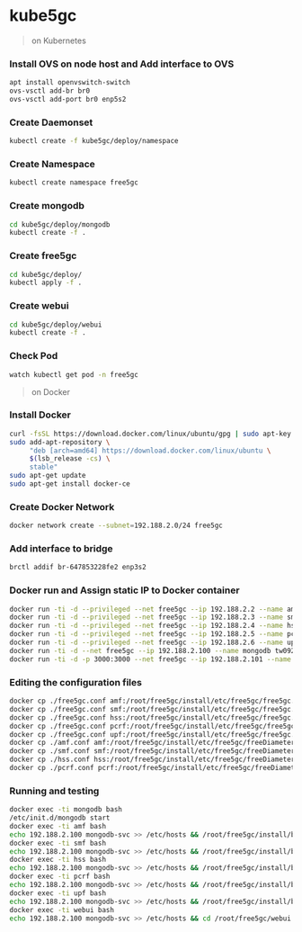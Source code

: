 # kube5gc

> on Kubernetes

### Install OVS on node host and Add interface to OVS
```sh
apt install openvswitch-switch
ovs-vsctl add-br br0
ovs-vsctl add-port br0 enp5s2
```

### Create Daemonset
```sh
kubectl create -f kube5gc/deploy/namespace
```

### Create Namespace
```sh
kubectl create namespace free5gc
```

### Create mongodb
```sh
cd kube5gc/deploy/mongodb
kubectl create -f .
```

### Create free5gc
```sh
cd kube5gc/deploy/
kubectl apply -f .
```

### Create webui
```sh
cd kube5gc/deploy/webui
kubectl create -f .
```

### Check Pod
```sh
watch kubectl get pod -n free5gc
```

> on Docker

### Install Docker
```sh
curl -fsSL https://download.docker.com/linux/ubuntu/gpg | sudo apt-key add -
sudo add-apt-repository \
     "deb [arch=amd64] https://download.docker.com/linux/ubuntu \
     $(lsb_release -cs) \
     stable"
sudo apt-get update
sudo apt-get install docker-ce
```

### Create Docker Network
```sh
docker network create --subnet=192.188.2.0/24 free5gc
```

### Add interface to bridge
```sh
brctl addif br-647853228fe2 enp3s2
```

### Docker run and Assign static IP to Docker container
```sh
docker run -ti -d --privileged --net free5gc --ip 192.188.2.2 --name amf tw0927041027/free5gc-base bash
docker run -ti -d --privileged --net free5gc --ip 192.188.2.3 --name smf tw0927041027/free5gc-base bash
docker run -ti -d --privileged --net free5gc --ip 192.188.2.4 --name hss tw0927041027/free5gc-base bash
docker run -ti -d --privileged --net free5gc --ip 192.188.2.5 --name pcrf tw0927041027/free5gc-base bash
docker run -ti -d --privileged --net free5gc --ip 192.188.2.6 --name upf tw0927041027/free5gc-base bash
docker run -ti -d --net free5gc --ip 192.188.2.100 --name mongodb tw0927041027/free5gc-mongodb bash
docker run -ti -d -p 3000:3000 --net free5gc --ip 192.188.2.101 --name webui tw0927041027/free5gc-webui bash
```

### Editing the configuration files
```sh
docker cp ./free5gc.conf amf:/root/free5gc/install/etc/free5gc/free5gc.conf
docker cp ./free5gc.conf smf:/root/free5gc/install/etc/free5gc/free5gc.conf
docker cp ./free5gc.conf hss:/root/free5gc/install/etc/free5gc/free5gc.conf
docker cp ./free5gc.conf pcrf:/root/free5gc/install/etc/free5gc/free5gc.conf
docker cp ./free5gc.conf upf:/root/free5gc/install/etc/free5gc/free5gc.conf
docker cp ./amf.conf amf:/root/free5gc/install/etc/free5gc/freeDiameter/amf.conf
docker cp ./smf.conf smf:/root/free5gc/install/etc/free5gc/freeDiameter/smf.conf
docker cp ./hss.conf hss:/root/free5gc/install/etc/free5gc/freeDiameter/hss.conf
docker cp ./pcrf.conf pcrf:/root/free5gc/install/etc/free5gc/freeDiameter/pcrf.conf
```

### Running and testing
```sh
docker exec -ti mongodb bash
/etc/init.d/mongodb start
docker exec -ti amf bash
echo 192.188.2.100 mongodb-svc >> /etc/hosts && /root/free5gc/install/bin/free5gc-amfd &
docker exec -ti smf bash
echo 192.188.2.100 mongodb-svc >> /etc/hosts && /root/free5gc/install/bin/free5gc-smfd &
docker exec -ti hss bash
echo 192.188.2.100 mongodb-svc >> /etc/hosts && /root/free5gc/install/bin/nextepc-hssd &
docker exec -ti pcrf bash
echo 192.188.2.100 mongodb-svc >> /etc/hosts && /root/free5gc/install/bin/nextepc-pcrfd &
docker exec -ti upf bash
echo 192.188.2.100 mongodb-svc >> /etc/hosts && /root/free5gc/install/bin/free5gc-upfd &
docker exec -ti webui bash
echo 192.188.2.100 mongodb-svc >> /etc/hosts && cd /root/free5gc/webui && npm run dev &
```
